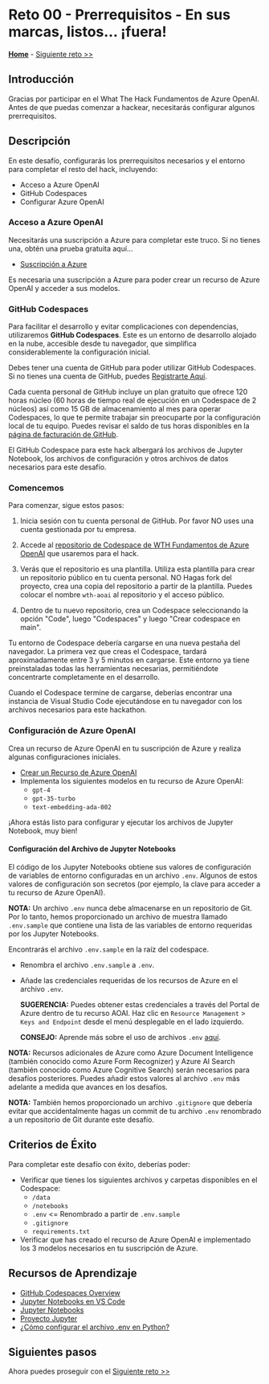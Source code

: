 # Reto 00 - Prerrequisitos - En sus marcas, listos… ¡fuera!

**[Home](../README.md)** - [Siguiente reto >>](./Challenge-01.md)

## Introducción

Gracias por participar en el What The Hack Fundamentos de Azure OpenAI. Antes de que puedas comenzar a hackear, necesitarás configurar algunos prerrequisitos.

## Descripción
En este desafío, configurarás los prerrequisitos necesarios y el entorno para completar el resto del hack, incluyendo:

- Acceso a Azure OpenAI
- GitHub Codespaces
- Configurar Azure OpenAI

### Acceso a Azure OpenAI

Necesitarás una suscripción a Azure para completar este truco. Si no tienes una, obtén una prueba gratuita aquí...

- [Suscripción a Azure](https://azure.microsoft.com/es-mx/free/)

Es necesaria una suscripción a Azure para poder crear un recurso de Azure OpenAI y acceder a sus modelos.

### GitHub Codespaces

Para facilitar el desarrollo y evitar complicaciones con dependencias, utilizaremos **GitHub Codespaces**. Este es un entorno de desarrollo alojado en la nube, accesible desde tu navegador, que simplifica considerablemente la configuración inicial.

Debes tener una cuenta de GitHub para poder utilizar GitHub Codespaces. Si no tienes una cuenta de GitHub, puedes [Registrarte Aquí](https://github.com/signup).

Cada cuenta personal de GitHub incluye un plan gratuito que ofrece 120 horas núcleo (60 horas de tiempo real de ejecución en un Codespace de 2 núcleos) así como 15 GB de almacenamiento al mes para operar Codespaces, lo que te permite trabajar sin preocuparte por la configuración local de tu equipo. Puedes revisar el saldo de tus horas disponibles en la [página de facturación de GitHub](https://github.com/settings/billing/summary).

El GitHub Codespace para este hack albergará los archivos de Jupyter Notebook, los archivos de configuración y otros archivos de datos necesarios para este desafío. 

### Comencemos
Para comenzar, sigue estos pasos:

1. Inicia sesión con tu cuenta personal de GitHub. Por favor NO uses una cuenta gestionada por tu empresa.

2. Accede al [repositorio de Codespace de WTH Fundamentos de Azure OpenAI](https://github.com/WhatTheHack-CF/wth-oaifundamentals) que usaremos para el hack.

3. Verás que el repositorio es una plantilla. Utiliza esta plantilla para crear un repositorio público en tu cuenta personal. NO Hagas fork del proyecto, crea una copia del repositorio a partir de la plantilla. Puedes colocar el nombre `wth-aoai` al repositorio y el acceso público.

4. Dentro de tu nuevo repositorio, crea un Codespace seleccionando la opción "Code", luego "Codespaces" y luego "Crear codespace en main". 

Tu entorno de Codespace debería cargarse en una nueva pestaña del navegador. La primera vez que creas el Codespace, tardará aproximadamente entre 3 y 5 minutos en cargarse. Este entorno ya tiene preinstaladas todas las herramientas necesarias, permitiéndote concentrarte completamente en el desarrollo.

Cuando el Codespace termine de cargarse, deberías encontrar una instancia de Visual Studio Code ejecutándose en tu navegador con los archivos necesarios para este hackathon.

### Configuración de Azure OpenAI

Crea un recurso de Azure OpenAI en tu suscripción de Azure y realiza algunas configuraciones iniciales.

- [Crear un Recurso de Azure OpenAI](https://learn.microsoft.com/es-mx/azure/ai-services/openai/how-to/create-resource?pivots=web-portal)
- Implementa los siguientes modelos en tu recurso de Azure OpenAI:
  - `gpt-4`
  - `gpt-35-turbo`
  - `text-embedding-ada-002`

¡Ahora estás listo para configurar y ejecutar los archivos de Jupyter Notebook, muy bien!

#### Configuración del Archivo de Jupyter Notebooks

El código de los Jupyter Notebooks obtiene sus valores de configuración de variables de entorno configuradas en un archivo `.env`. Algunos de estos valores de configuración son secretos (por ejemplo, la clave para acceder a tu recurso de Azure OpenAI).

**NOTA:** Un archivo `.env` nunca debe almacenarse en un repositorio de Git. Por lo tanto, hemos proporcionado un archivo de muestra llamado `.env.sample` que contiene una lista de las variables de entorno requeridas por los Jupyter Notebooks.

Encontrarás el archivo `.env.sample` en la raíz del codespace. 

- Renombra el archivo `.env.sample` a `.env`.
- Añade las credenciales requeridas de los recursos de Azure en el archivo `.env`.

  **SUGERENCIA:** Puedes obtener estas credenciales a través del Portal de Azure dentro de tu recurso AOAI. Haz clic en `Resource Management` > `Keys and Endpoint` desde el menú desplegable en el lado izquierdo.

  **CONSEJO:** Aprende más sobre el uso de archivos `.env` [aquí](https://dev.to/edgar_montano/how-to-setup-env-in-python-4a83#:~:text=How%20to%20setup%20a%20.env%20file%201%201.To,file%20using%20the%20following%20format%3A%20...%20More%20items).
  
**NOTA:** Recursos adicionales de Azure como Azure Document Intelligence (también conocido como Azure Form Recognizer) y Azure AI Search (también conocido como Azure Cognitive Search) serán necesarios para desafíos posteriores. Puedes añadir estos valores al archivo `.env` más adelante a medida que avances en los desafíos.

**NOTA:** También hemos proporcionado un archivo `.gitignore` que debería evitar que accidentalmente hagas un commit de tu archivo `.env` renombrado a un repositorio de Git durante este desafío.


## Criterios de Éxito

Para completar este desafío con éxito, deberías poder:

- Verificar que tienes los siguientes archivos y carpetas disponibles en el Codespace:
    - `/data`
    - `/notebooks`
    - `.env` <= Renombrado a partir de `.env.sample`
    - `.gitignore`
    - `requirements.txt`
- Verificar que has creado el recurso de Azure OpenAI e implementado los 3 modelos necesarios en tu suscripción de Azure.

## Recursos de Aprendizaje

- [GitHub Codespaces Overview](https://docs.github.com/es/codespaces/overview)
- [Jupyter Notebooks en VS Code](https://code.visualstudio.com/docs/datascience/jupyter-notebooks)
- [Jupyter Notebooks](https://jupyter.org/)
- [Proyecto Jupyter](https://es.wikipedia.org/wiki/Proyecto_Jupyter)
- [¿Cómo configurar el archivo .env en Python?](https://dev.to/edgar_montano/how-to-setup-env-in-python-4a83#:~:text=How%20to%20setup%20a%20.env%20file%201%201.To,file%20using%20the%20following%20format%3A%20...%20More%20items)

## Siguientes pasos
Ahora puedes proseguir con el [Siguiente reto >>](./Challenge-01.md)